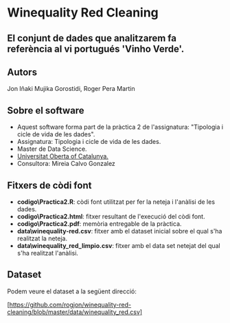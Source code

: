 # Winequality Red Cleaning
## El conjunt de dades que analitzarem fa referència al vi portugués 'Vinho Verde'.

## Autors

Jon Iñaki Mujika Gorostidi, Roger Pera Martin

## Sobre el software

* Aquest software forma part de la pràctica 2 de l'assignatura: "Tipologia i cicle de vida de les dades".
* Assignatura: Tipologia i cicle de vida de les dades.
* Master de Data Science.
* [Universitat Oberta of Catalunya.](http://www.uoc.edu/portal/ca/index.html)
* Consultora: Mireia Calvo Gonzalez

## Fitxers de còdi font
  * **codigo\Practica2.R**: còdi font utilitzat per fer la neteja i l'anàlisi de les dades.
  * **codigo\Practica2.html**: fitxer resultant de l'execució del còdi font.
  * **codigo\Practica2.pdf**: memòria entregable de la pràctica.
  * **data\winequality-red.csv**: fitxer amb el dataset inicial sobre el qual s'ha realitzat la neteja.
  * **data\winequality_red_limpio.csv**: fitxer amb el data set netejat del qual s'ha realitzat l'anàlisi.

## Dataset

Podem veure el dataset a la següent direcció:

[https://github.com/rogjon/winequality-red-cleaning/blob/master/data/winequality_red.csv]
